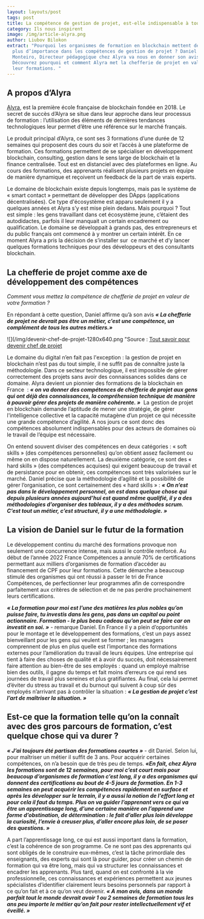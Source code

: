```yaml
---
layout: layouts/post
tags: post
title: La compétence de gestion de projet, est-elle indispensable à tout le monde ?
category: Ils nous inspirent
image: /img/article-alyra.png
author: Liubov Bilokon
extract: "Pourquoi les organismes de formation en blockchain mettent de plus en
  plus d’importance dans les compétences de gestion de projet ? Daniel Villa
  Monteiro, Directeur pédagogique chez Alyra va nous en donner son avis.
  Découvrez pourquoi et comment Alyra met la chefferie de projet en valeur de
  leur formations. "
---
```

## A propos d’Alyra

[Alyra](https://alyra.fr/), est la première école française de blockchain fondée en 2018. Le secret de succès d’Alyra se situe dans leur approche dans leur processus de formation : l’utilisation des éléments de dernières tendances technologiques leur permet d’être une référence sur le marché français. 

Le produit principal d’Alyra, ce sont ses 3 formations d’une durée de 12 semaines qui proposent des cours du soir et l’accès à une plateforme de formation. Ces formations permettent de se spécialiser en développement blockchain, consulting, gestion dans le sens large de blockchain et la finance centralisée. Tout est en distanciel avec des plateformes en ligne. Au cours des formations, des apprenants réalisent plusieurs projets en équipe de manière dynamique et reçoivent un feedback de la part de vrais experts.

Le domaine de blockchain existe depuis longtemps, mais pas le système de « smart contact » permettant de développer des DApps (applications décentralisées). Ce type d'écosystème est apparu seulement il y a quelques années et Alyra s’y est mise plein dedans. Mais pourquoi ? Tout est simple : les gens travaillant dans cet écosystème jeune, c’étaient des autodidactes, parfois il leur manquait un certain encadrement ou qualification. Le domaine se développait à grands pas, des entrepreneurs et du public français ont commencé à y montrer un certain intérêt. En ce moment Alyra a pris la décision de s’installer sur  ce marché et d’y lancer quelques formations techniques pour des développeurs et des consultants blockchain. 

## La chefferie de projet comme axe de développement des compétences

*Comment vous mettez la compétence de chefferie de projet en valeur de votre formation ?*

En répondant à cette question, Daniel affirme qu’à son avis ***« La chefferie de projet ne devrait pas être un métier, c’est une compétence, un complément de tous les autres métiers.»*** 

![](/img/devenir-chef-de-projet-1280x640.png "Source : [Tout savoir pour devenir chef de projet](/img/devenir-chef-de-projet-1280x640.png)

Le domaine du digital n’en fait pas l'exception : la gestion de projet en blockchain n’est pas du tout simple, il ne suffit pas de connaître juste la méthodologie. Dans ce secteur technologique, il est impossible de gérer correctement des projets sans avoir des connaissances solides dans сe domaine. Alyra devient un pionnier des formations de la blockchain en France  : ***« on va donner des compétences de chefferie de projet aux gens qui ont déjà des connaissances, la compréhension technique de manière à pouvoir gérer des projets de manière cohérente. »***  La gestion de projet en blockchain demande l’aptitude de mener une stratégie, de gérer l'intelligence collective et la capacité mutagène d’un projet ce qui nécessite une grande compétence d’agilité. A nos jours ce sont donc des compétences absolument indispensables pour des acteurs de domaines où le travail de l’équipe est nécessaire.

On entend souvent diviser des compétences en deux catégories : « soft skills » (des compétences personnelles) qu’on obtient assez facilement ou même on en dispose naturellement. La deuxième catégorie, ce sont des « hard skills » (des compétences acquises) qui exigent beaucoup de travail et de persistance pour en obtenir, ces compétences sont très valorisées sur le marché. Daniel précise que la méthodologie d’agilité et la possibilité de gérer l’organisation, ce sont certainement des « hard skills » : ***« On n’est pas dans le développement personnel, on est dans quelque chose qui depuis plusieurs années aujourd’hui est quand même qualifié, il y a des méthodologies d’organiser des tableaux, il y a des méthodes scrum. C’est tout un métier, c’est structuré, il y a une méthodologie. »***

## La vision de Daniel sur le futur de la formation

Le développement continu du marché des formations provoque non seulement une concurrence intense, mais aussi le contrôle renforcé. Au début de l’année 2022 France Compétences a annulé 70% de certifications permettant aux milliers d’organismes de formation d’accéder au financement de CPF pour leur formations. Cette démarche a beaucoup stimulé des organismes qui ont réussi à passer le tri de France Compétences, de perfectionner leur programmes afin de correspondre parfaitement aux critères de sélection et de ne pas perdre prochainement leurs certifications. 

***« La formation pour moi est l’une des matières les plus nobles qu’on puisse faire, tu investis dans les gens, pas dans un capital ou point actionnaire. Formation - le plus beau cadeau qu’on peut se faire car on investit en soi. »*** - remarque Daniel. En France il y a plein d’opportunités pour le montage et le développement des formations, c’est un pays assez bienveillant pour les gens qui veulent se former ; les managers comprennent de plus en plus quelle est l’importance des formations externes pour l’amélioration du travail de leurs équipes. Une entreprise qui tient à faire des choses de qualité et à avoir du succès, doit nécessairement faire attention au bien-être de ses employés : quand un employé maîtrise bien des outils, il gagne du temps et fait moins d’erreurs ce qui rend ses journées de travail plus sereines et plus gratifiantes. Au final, cela lui permet d’éviter du stress au travail et du burnout qui suivent à coup sûr des employés n’arrivant pas à contrôler la situation : ***« La gestion de projet c’est l’art de maîtriser la situation. »***

## Est-ce que la formation telle qu’on la connaît avec des gros parcours de formation, c’est quelque chose qui va durer ? 

***« J’ai toujours été partisan des formations courtes »*** - dit Daniel. Selon lui, pour maîtriser un métier il suffit de 3 ans. Pour acquérir certaines compétences, on n’a besoin que de très peu de temps. ***«En fait, chez Alyra les formations sont de 12 semaines, pour moi c’est court mais pour beaucoup d’organismes de formation c’est long, il y a des organismes qui donnent des certifications au bout de 4-5 jours de formation. En 1-3 semaines on peut acquérir les compétences rapidement en surface et après les développer sur le terrain, il y a aussi la notion de l’effort long et pour cela il faut du temps. Plus on va guider l’apprenant vers ce qui va être un apprentissage long, d’une certaine manière on l’apprend une forme d’obstination, de détermination : le fait d’aller plus loin développe la curiosité, l’envie à creuser plus, d’aller encore plus loin, de se poser des questions. »***

A part l’apprentissage long, ce qui est aussi important dans la formation, c’est la cohérence de son programme. Ce ne sont pas des apprenants qui sont obligés de le construire eux-mêmes, c’est la tâche primordiale des enseignants, des experts qui sont là pour guider, pour créer un chemin de formation qui va être long, mais qui va structurer les connaissances et encadrer les apprenants. Plus tard, quand on est confronté à la vie professionnelle, ces connaissances et expériences permettent aux jeunes spécialistes d’identifier clairement leurs besoins personnels par rapport à ce qu’on fait et à ce qu’on veut devenir. ***« A mon avis, dans un monde parfait tout le monde devrait avoir 1 ou 2 semaines de formation tous les ans peu importe le métier qu’on fait pour rester intellectuellement vif et éveillé. »***